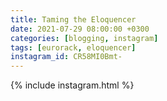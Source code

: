 ```yaml
---
title: Taming the Eloquencer
date: 2021-07-29 08:00:00 +0300
categories: [blogging, instagram]
tags: [eurorack, eloquencer]
instagram_id: CR58MI0Bmt-
---
```


{% include instagram.html %}